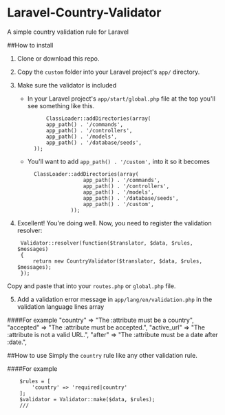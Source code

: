 Laravel-Country-Validator
=========================

A simple country validation rule for Laravel

##How to install
1. Clone or download this repo.
2. Copy the ``custom`` folder into your Laravel project's ``app/`` directory.
3. Make sure the validator is included
	- In your Laravel project's ``app/start/global.php`` file at the top you'll see something like this.
	
				ClassLoader::addDirectories(array(
			    app_path() . '/commands',
			    app_path() . '/controllers',
			    app_path() . '/models',
			    app_path() . '/database/seeds',	
			));
	- You'll want to add ``app_path() . '/custom',`` into it so it becomes
	
			ClassLoader::addDirectories(array(
						    app_path() . '/commands',
						    app_path() . '/controllers',
						    app_path() . '/models',
						    app_path() . '/database/seeds',
							app_path() . '/custom',	
						));
4. Excellent! You're doing well. Now, you need to register the validation resolver:

		Validator::resolver(function($translator, $data, $rules, $messages)
		{
		    return new CountryValidator($translator, $data, $rules, $messages);
		});
		

Copy and paste that into your ``routes.php`` or ``global.php`` file.

5. Add a validation error message in ``app/lang/en/validation.php`` in the validation language lines array

####For example
    "country" => "The :attribute must be a country",
	"accepted" => "The :attribute must be accepted.",
    "active_url" => "The :attribute is not a valid URL.",
    "after" => "The :attribute must be a date after :date.",


##How to use
Simply the ``country`` rule like any other validation rule. 

####For example

		$rules = [
			'country' => 'required|country'
		];
		$validator = Validator::make($data, $rules);
		///